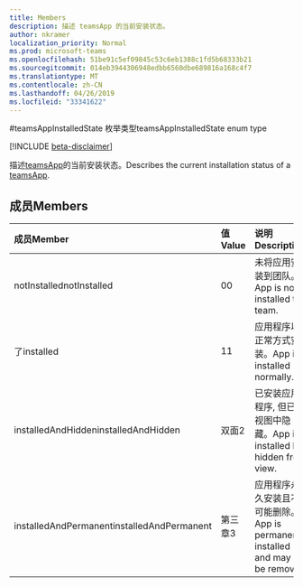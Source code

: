 ```yaml
---
title: Members
description: 描述 teamsApp 的当前安装状态。
author: nkramer
localization_priority: Normal
ms.prod: microsoft-teams
ms.openlocfilehash: 51be91c5ef09845c53c6eb1388c1fd5b68333b21
ms.sourcegitcommit: 014eb3944306948edbb6560dbe689816a168c4f7
ms.translationtype: MT
ms.contentlocale: zh-CN
ms.lasthandoff: 04/26/2019
ms.locfileid: "33341622"
---
```

#<a name="teamsappinstalledstate-enum-type"></a><span data-ttu-id="88e8d-103">teamsAppInstalledState 枚举类型</span><span class="sxs-lookup"><span data-stu-id="88e8d-103">teamsAppInstalledState enum type</span></span>

[!INCLUDE [beta-disclaimer](../../includes/beta-disclaimer.md)]

<span data-ttu-id="88e8d-104">描述[teamsApp](teamsapp.md)的当前安装状态。</span><span class="sxs-lookup"><span data-stu-id="88e8d-104">Describes the current installation status of a [teamsApp](teamsapp.md).</span></span>

## <a name="members"></a><span data-ttu-id="88e8d-105">成员</span><span class="sxs-lookup"><span data-stu-id="88e8d-105">Members</span></span>

| <span data-ttu-id="88e8d-106">成员</span><span class="sxs-lookup"><span data-stu-id="88e8d-106">Member</span></span> | <span data-ttu-id="88e8d-107">值</span><span class="sxs-lookup"><span data-stu-id="88e8d-107">Value</span></span>| <span data-ttu-id="88e8d-108">说明</span><span class="sxs-lookup"><span data-stu-id="88e8d-108">Description</span></span> |
|:---------------|:--------|:----------|
|<span data-ttu-id="88e8d-109">notInstalled</span><span class="sxs-lookup"><span data-stu-id="88e8d-109">notInstalled</span></span>|<span data-ttu-id="88e8d-110">0</span><span class="sxs-lookup"><span data-stu-id="88e8d-110">0</span></span>|<span data-ttu-id="88e8d-111">未将应用安装到团队。</span><span class="sxs-lookup"><span data-stu-id="88e8d-111">App is not installed to team.</span></span>|
|<span data-ttu-id="88e8d-112">了</span><span class="sxs-lookup"><span data-stu-id="88e8d-112">installed</span></span>|<span data-ttu-id="88e8d-113">1</span><span class="sxs-lookup"><span data-stu-id="88e8d-113">1</span></span>|<span data-ttu-id="88e8d-114">应用程序以正常方式安装。</span><span class="sxs-lookup"><span data-stu-id="88e8d-114">App is installed normally.</span></span>|
|<span data-ttu-id="88e8d-115">installedAndHidden</span><span class="sxs-lookup"><span data-stu-id="88e8d-115">installedAndHidden</span></span>|<span data-ttu-id="88e8d-116">双面</span><span class="sxs-lookup"><span data-stu-id="88e8d-116">2</span></span>|<span data-ttu-id="88e8d-117">已安装应用程序, 但已在视图中隐藏。</span><span class="sxs-lookup"><span data-stu-id="88e8d-117">App is installed but hidden from view.</span></span>|
|<span data-ttu-id="88e8d-118">installedAndPermanent</span><span class="sxs-lookup"><span data-stu-id="88e8d-118">installedAndPermanent</span></span>|<span data-ttu-id="88e8d-119">第三章</span><span class="sxs-lookup"><span data-stu-id="88e8d-119">3</span></span>|<span data-ttu-id="88e8d-120">应用程序永久安装且不可能删除。</span><span class="sxs-lookup"><span data-stu-id="88e8d-120">App is permanently installed and may not be removed.</span></span>|
